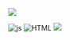 <img src="https://capsule-render.vercel.app/api?type=waving&color=BDBDC8&height=150&section=header" />


![js](https://img.shields.io/badge/JavaScript-F7DF1E?style=for-the-badge&logo=JavaScript&logoColor=white)
![HTML](https://img.shields.io/badge/HTML-239120?style=for-the-badge&logo=html5&logoColor=white)
<img src="https://capsule-render.vercel.app/api?type=waving&color=BDBDC8&height=150&section=footer" />
